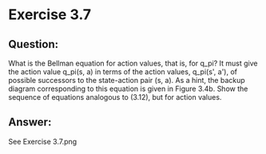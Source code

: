 # Exercise 3.7
  
## Question:
What is the Bellman equation for action values, that is, for q_pi?
It must give the action value q_pi(s, a) in terms of the action values, q_pi(s', a'), of
possible successors to the state-action pair (s, a). As a hint, the backup diagram
corresponding to this equation is given in Figure 3.4b. Show the sequence of equations
analogous to (3.12), but for action values.

## Answer:
See Exercise 3.7.png